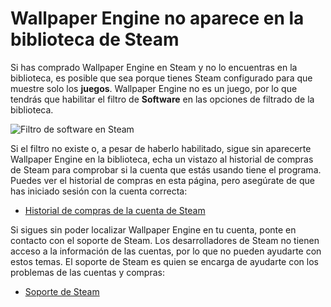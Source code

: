# Wallpaper Engine no aparece en la biblioteca de Steam

Si has comprado Wallpaper Engine en Steam y no lo encuentras en la biblioteca, es posible que sea porque tienes Steam configurado para que muestre solo los **juegos**. Wallpaper Engine no es un juego, por lo que tendrás que habilitar el filtro de **Software** en las opciones de filtrado de la biblioteca.

![Filtro de software en Steam](/img/faq/gamesandsoftware.gif)

Si el filtro no existe o, a pesar de haberlo habilitado, sigue sin aparecerte Wallpaper Engine en la biblioteca, echa un vistazo al historial de compras de Steam para comprobar si la cuenta que estás usando tiene el programa. Puedes ver el historial de compras en esta página, pero asegúrate de que has iniciado sesión con la cuenta correcta:

* [Historial de compras de la cuenta de Steam](https://store.steampowered.com/account/history/)

Si sigues sin poder localizar Wallpaper Engine en tu cuenta, ponte en contacto con el soporte de Steam. Los desarrolladores de Steam no tienen acceso a la información de las cuentas, por lo que no pueden ayudarte con estos temas. El soporte de Steam es quien se encarga de ayudarte con los problemas de las cuentas y compras:

* [Soporte de Steam](https://help.steampowered.com/es/)